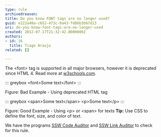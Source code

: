 ```yaml
---
type: rule
archivedreason: 
title: Do you know FONT tags are no longer used?
guid: e222a40a-c652-473c-8a43-fd86b3b67d13
uri: do-you-know-font-tags-are-no-longer-used
created: 2012-07-17T21:32:42.0000000Z
authors:
- id: 16
  title: Tiago Araujo
related: []

---
```


The &lt;font&gt; tag is supported in all major browsers, however it is deprecated since HTML 4. Read more at [w3schools.com](http&#58;//www.w3schools.com/tags/tag_font.asp).

<!--endintro-->


::: greybox
&lt;font&gt;Some text&lt;/font&gt;
:::

Figure: Bad Example - Using deprecated HTML tag

::: greybox
&lt;span&gt;Some text&lt;/span&gt;
&lt;p&gt;Some text&lt;/p&gt;
:::

Figure: Good Example - Using &lt;p&gt; or &lt;span&gt; for texts
**Tip:** Use CSS to define the font, size, and color of text.

We have the programs [SSW Code Auditor](http&#58;//www.ssw.com.au/ssw/CodeAuditor/Default.aspx) and [SSW Link Auditor](http&#58;//www.ssw.com.au/ssw/linkauditor/) to check for this rule.
